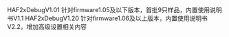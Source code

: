 HAF2xDebugV1.01   针对firmware1.05及以下版本，首批9只样品，内置使用说明书V1.1
HAF2xDebugV1.20   针对firmware1.06及以上版本，内置使用说明书V2.2，增加高级设置相关内容